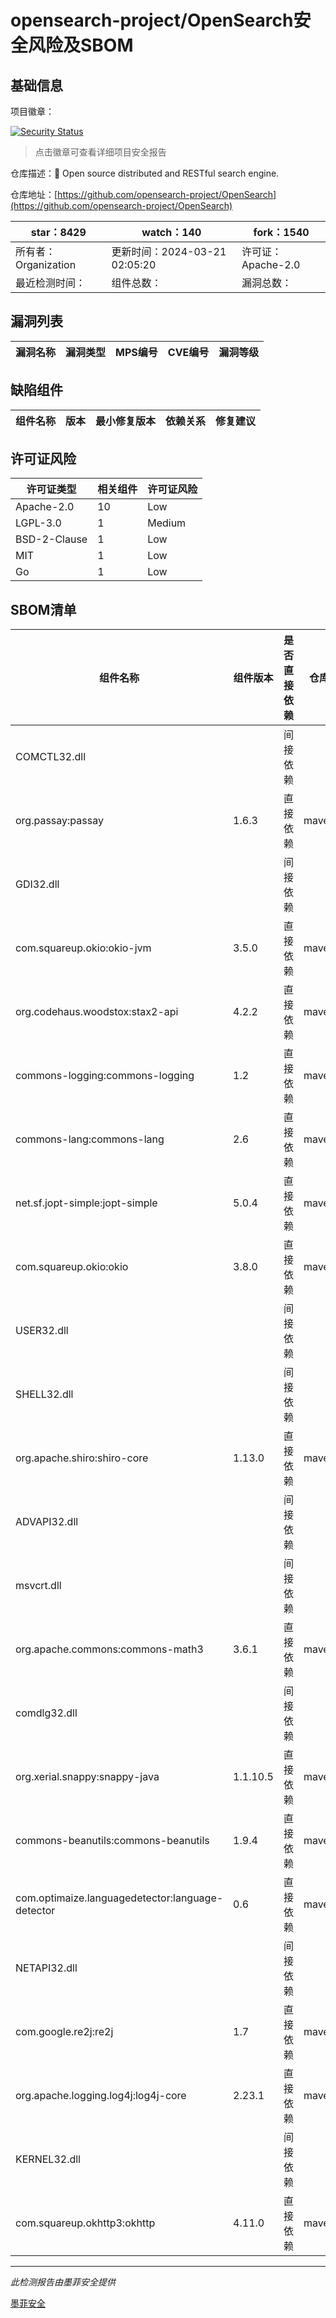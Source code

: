 # opensearch-project/OpenSearch安全风险及SBOM

## 基础信息

项目徽章：

[![Security Status](https://www.murphysec.com/platform3/v31/badge/1770512000819412992.svg)](https://www.murphysec.com/console/report/1694410234801250304/1770512000819412992)

> 点击徽章可查看详细项目安全报告

仓库描述：🔎 Open source distributed and RESTful search engine.

仓库地址：[https://github.com/opensearch-project/OpenSearch](https://github.com/opensearch-project/OpenSearch)

| star：8429 | watch：140 | fork：1540 |
| ----------- | -------------- | ------------ |
| 所有者：Organization | 更新时间：2024-03-21 02:05:20 | 许可证：Apache-2.0 |
| 最近检测时间： | 组件总数： | 漏洞总数： |




## 漏洞列表

| 漏洞名称 | 漏洞类型 | MPS编号 | CVE编号 | 漏洞等级 |
| ------- | ------ | ------- | ------ | ----- |





## 缺陷组件

| 组件名称 | 版本 | 最小修复版本 | 依赖关系 | 修复建议 |
| -------- | ---- | ------------ | -------- | -------- |





## 许可证风险

| 许可证类型 | 相关组件 | 许可证风险 |
| ---------- | -------- | ---------- |
|Apache-2.0|10|Low|
|LGPL-3.0|1|Medium|
|BSD-2-Clause|1|Low|
|MIT|1|Low|
|Go|1|Low|




## SBOM清单

| 组件名称 | 组件版本 | 是否直接依赖 | 仓库 |
| -------- | -------- | ------------ | ---- |
|COMCTL32.dll||间接依赖||
|org.passay:passay|1.6.3|直接依赖|maven|
|GDI32.dll||间接依赖||
|com.squareup.okio:okio-jvm|3.5.0|直接依赖|maven|
|org.codehaus.woodstox:stax2-api|4.2.2|直接依赖|maven|
|commons-logging:commons-logging|1.2|直接依赖|maven|
|commons-lang:commons-lang|2.6|直接依赖|maven|
|net.sf.jopt-simple:jopt-simple|5.0.4|直接依赖|maven|
|com.squareup.okio:okio|3.8.0|直接依赖|maven|
|USER32.dll||间接依赖||
|SHELL32.dll||间接依赖||
|org.apache.shiro:shiro-core|1.13.0|直接依赖|maven|
|ADVAPI32.dll||间接依赖||
|msvcrt.dll||间接依赖||
|org.apache.commons:commons-math3|3.6.1|直接依赖|maven|
|comdlg32.dll||间接依赖||
|org.xerial.snappy:snappy-java|1.1.10.5|直接依赖|maven|
|commons-beanutils:commons-beanutils|1.9.4|直接依赖|maven|
|com.optimaize.languagedetector:language-detector|0.6|直接依赖|maven|
|NETAPI32.dll||间接依赖||
|com.google.re2j:re2j|1.7|直接依赖|maven|
|org.apache.logging.log4j:log4j-core|2.23.1|直接依赖|maven|
|KERNEL32.dll||间接依赖||
|com.squareup.okhttp3:okhttp|4.11.0|直接依赖|maven|


------

*此检测报告由墨菲安全提供*

[墨菲安全](www.murphysec.com)